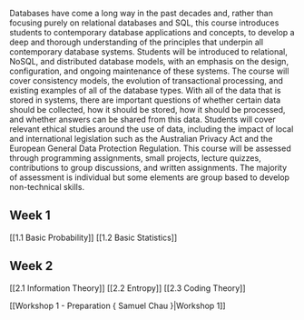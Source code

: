 Databases have come a long way in the past decades and, rather than focusing purely on relational databases and SQL, this course introduces students to contemporary database applications and concepts, to develop a deep and thorough understanding of the principles that underpin all contemporary database systems. Students will be introduced to relational, NoSQL, and distributed database models, with an emphasis on the design, configuration, and ongoing maintenance of these systems. The course will cover consistency models, the evolution of transactional processing, and existing examples of all of the database types. With all of the data that is stored in systems, there are important questions of whether certain data should be collected, how it should be stored, how it should be processed, and whether answers can be shared from this data. Students will cover relevant ethical studies around the use of data, including the impact of local and international legislation such as the Australian Privacy Act and the European General Data Protection Regulation. This course will be assessed through programming assignments, small projects, lecture quizzes, contributions to group discussions, and written assignments. The majority of assessment is individual but some elements are group based to develop non-technical skills.

## Week 1

[[1.1 Basic Probability]]
[[1.2 Basic Statistics]]

## Week 2
[[2.1 Information Theory]]
[[2.2 Entropy]]
[[2.3 Coding Theory]]

[[Workshop 1 - Preparation { Samuel Chau }|Workshop 1]]
